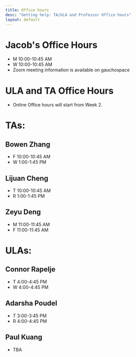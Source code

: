 ```yaml
---
title: Office hours
desc: "Getting help: TA/ULA and Professor Office hours"
layout: default
---
```



# Jacob's Office Hours

* M 10:00-10:45 AM
* W 10:00-10:45 AM
* Zoom meeting information is available on gauchospace

# ULA and TA Office Hours

* Online Office hours will start from Week 2.

# TAs:

## Bowen Zhang
* F 10:00-10:45 AM
* W 1:00-1:45 PM
## Lijuan Cheng
* T 10:00-10:45 AM
* R 1:00-1:45 PM
## Zeyu Deng
* M 11:00-11:45 AM
* F 11:00-11:45 AM


# ULAs: 

## Connor Rapelje
* T 4:00-4:45 PM
* W 4:00-4:45 PM
## Adarsha Poudel
* T 3:00-3:45 PM
* R 4:00-4:45 PM
## Paul Kuang
* TBA






